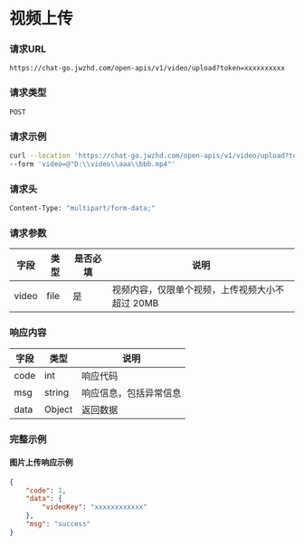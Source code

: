 # 视频上传

### 请求URL

`https://chat-go.jwzhd.com/open-apis/v1/video/upload?token=xxxxxxxxxx`

### 请求类型

`POST`

### 请求示例

```bash
curl --location 'https://chat-go.jwzhd.com/open-apis/v1/video/upload?token=xxxxxxxxxx' \
--form 'video=@"D:\\video\\aaa\\bbb.mp4"'
```

### 请求头

```bash
Content-Type: "multipart/form-data;"
```

### 请求参数

| 字段  | 类型 | 是否必填 | 说明                                            |
| ----- | ---- | -------- | ----------------------------------------------- |
| video | file | 是       | 视频内容，仅限单个视频，上传视频大小不超过 20MB |

### 响应内容

| 字段 | 类型   | 说明                   |
| ---- | ------ | ---------------------- |
| code | int    | 响应代码               |
| msg  | string | 响应信息，包括异常信息 |
| data | Object | 返回数据               |

### 完整示例

#### 图片上传响应示例

```json
{
    "code": 1,
    "data": {
        "videoKey": "xxxxxxxxxxxx"
    },
    "msg": "success"
}
```

